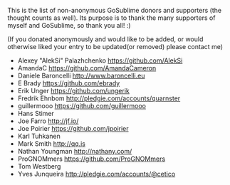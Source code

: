 This is the list of non-anonymous GoSublime donors and supporters (the thought counts as well).
Its purpose is to thank the many supporters of myself and GoSublime, so thank you all! :)

(If you donated anonymously and would like to be added, or would otherwise liked your entry to be updated(or removed) please contact me)

* Alexey "AlekSi" Palazhchenko https://github.com/AlekSi
* AmandaC https://github.com/AmandaCameron
* Daniele Baroncelli http://www.baroncelli.eu
* E Brady https://github.com/ebrady
* Erik Unger https://github.com/ungerik
* Fredrik Ehnbom http://pledgie.com/accounts/quarnster
* guillermooo https://github.com/guillermooo
* Hans Stimer
* Joe Farro http://jf.io/
* Joe Poirier https://github.com/jpoirier
* Karl Tuhkanen
* Mark Smith http://qq.is
* Nathan Youngman http://nathany.com/
* ProGNOMmers https://github.com/ProGNOMmers
* Tom Westberg
* Yves Junqueira http://pledgie.com/accounts/@cetico
